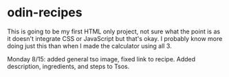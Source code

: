 # odin-recipes

This is going to be my first HTML only project, not sure what the point is
as it doesn't integrate CSS or JavaScript but that's okay. I probably know more
doing just this than when I made the calculator using all 3.

Monday 8/15: added general tso image, fixed link to recipe. Added description, ingredients, and steps to Tsos.